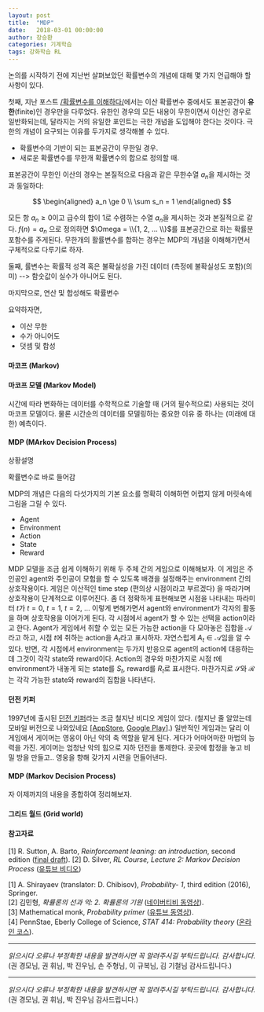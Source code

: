 ```yaml
---
layout: post
title:  "MDP"
date:   2018-03-01 00:00:00
author: 장승환
categories: 기계학습
tags: 강화학습 RL
---
```


논의를 시작하기 전에 지난번 살펴보았던 확률변수의 개념에 대해 몇 가지 언급해야 할 사항이 있다.


첫째, 지난 포스트 [/확률변수를 이해하다/](https://cveai.github.io/%EA%B8%B0%EA%B3%84%ED%95%99%EC%8A%B5/2018/02/14/rvariable.html)에서는 
이산 확률변수 중에서도 표본공간이 **유한**(finite)인 경우만을 다루었다. 
유한인 경우의 모든 내용이 무한이면서 이산인 경우로 일반화되는데, 달라지는 거의 유일한 포인트는 극한 개념을 도입해야 한다는 것이다. 
극한의 개념이 요구되는 이유를 두가지로 생각해볼 수 있다. 
* 확률변수의 기반이 되는 표본공간이 무한일 경우. 
* 새로운 확률변수를 무한개 확률변수의 합으로 정의할 때.

표본공간이 무한인 이산의 경우는 본질적으로 다음과 같은 무한수열 $a_n$을 제시하는 것과 동일하다:

$$
\begin{aligned}
a_n \ge 0 \\
\sum s_n = 1
\end{aligned}
$$

모든 항 $a_n \ge 0$이고 급수의 합이 1로 수렴하는 수열 $a_n$을 제시하는 것과 본질적으로 같다.
$f(n) = a_n$ 으로 정의하면 $\Omega = \\{1, 2, ... \\}$를 표본공간으로 하는 확률분포함수를 주게된다. 
무한개의 활률변수를 합하는 경우는 MDP의 개념을 이해해가면서 구체적으로 다루기로 하자. 

둘째, 률변수는 확률적 성격 혹은 불확실성을 가진 데이터 (측정에 불확실성도 포함)(의미) --> 함숫값이 실수가 아니어도 된다.

마지막으로, 연산 및 합성해도 확률변수
 
요약하자면,
* 이산 무한
* 수가 아니어도
* 덧셈 및 합성



#### 마코프 (Markov)



#### 마코프 모델 (Markov Model)

시간에 따라 변화하는 데이터를 수학적으로 기술할 때 (거의 필수적으로) 사용되는 것이 마코프 모델이다.
물론 시간순의 데이터를 모델링하는 중요한 이유 중 하나는 (미래에 대한) 예측이다.


#### MDP (MArkov Decision Process)

상황설명


확률변수로 바로 들어감



MDP의 개념은 다음의 다섯가지의 기본 요소를 명확히 이해하면 어렵지 않게 머릿속에 그림을 그릴 수 있다.

* Agent
* Environment
* Action
* State
* Reward 


MDP 모델을 조금 쉽게 이해하기 위해 두 주체 간의 게임으로 이해해보자.
이 게임은 주인공인 agent와 주인공이 모험을 할 수 있도록 배경을 설정해주는 environment 간의 상호작용이다.
게임은 이산적인 time step (편의상 시점이라고 부르겠다) 을 따라가며 상호작용이 단계적으로 이루어진다.
좀 더 정확하게 표현해보면 시점을 나타내는 파라미터 $t$가 $t=0$, $t=1$, $t=2$, $\ldots$ 이렇게 변해가면서
agent와 environment가 각자의 활동을 하며 상호작용을 이어가게 된다.
각 시점에서 agent가 할 수 있는 선택을 action이라고 한다.
Agent가 게임에서 취할 수 있는 모든 가능한 action을 다 모아놓은 집합을 $\mathscr{A}$라고 하고, 
시점 $t$에 취하는 action을 $A_t$라고 표시하자. 자연스럽게 $A_t \in \mathscr{A}$임을 알 수 있다.
반면, 각 시점에서 environment는 두가지 반응으로 agent의 action에 대응하는데 그것이 각각 state와 reward이다.
Action의 경우와 마찬가지로 시점 $t$에 environment가 내놓게 되는 state를 $S_t$, reward를 $R_t$로 표시한다.
마찬가지로 $\mathscr{S}$와 $\mathscr{R}$는 각각 가능한 state와 reward의 집합을 나타낸다.


#### 던전 키퍼

1997년에 출시된 [던전 키퍼](https://web.archive.org/web/20020425231256/http://dk2.ea-europe.com/uk/dk1/index.html)라는 조금 철지난 비디오 게임이 있다.
(철지난 줄 알았는데 모바일 버전으로 나와있네요 [[AppStore](https://itunes.apple.com/kr/app/%EB%8D%98%EC%A0%84-%ED%82%A4%ED%8D%BC/id659212037?mt=8), [Google Play](https://play.google.com/store/apps/details?id=com.ea.game.dungeonkeeper_row&hl=ko)].)
일반적인 게임과는 달리 이 게임에서 게이머는 영웅이 아닌 악의 축 역할을 맡게 된다. 게다가 어마어마한 마법의 능력을 가진.
게이머는 엄청난 악의 힘으로 지하 던전을 통제한다. 곳곳에 함정을 놓고 비밀 방을 만들고.. 영웅을 향해 갖가지 시련을 먼들어낸다.


#### MDP (Markov Decision Process)

자 이제까지의 내용을 종합하여 정리해보자.


#### 그리드 월드 (Grid world)



#### 참고자료

[1] R. Sutton, A. Barto, *Reinforcement leaning: an introduction*, second edition ([final draft](http://incompleteideas.net/book/the-book-2nd.html)).
[2] D. Silver, *RL Course, Lecture 2: Markov Decision Process* ([유튜브 비디오](https://youtu.be/lfHX2hHRMVQ))



[1] A. Shirayaev (translator: D. Chibisov), *Probability- 1*, third edition (2016), Springer.  
[2] 김민형, *확률론의 선과 악: 2. 확률론의 기원* ([네이버티비 동영상](http://tv.naver.com/v/1402550)).  
[3] Mathematical monk, *Probability primer* ([유튜브 동영상](https://www.youtube.com/watch?v=Tk4ubu7BlSk&list=PL17567A1A3F5DB5E4)).  
[4] PennStae, Eberly College of Science, *STAT 414: Probability theory* ([온라인 코스](https://onlinecourses.science.psu.edu/stat414/)).


---

*읽으시다 오류나 부정확한 내용을 발견하시면 꼭 알려주시길 부탁드립니다. 감사합니다.*  
(권 경모님, 권 휘님, 박 진우님, 손 주형님, 이 규복님, 김 기철님 감사드립니다.)


---

*읽으시다 오류나 부정확한 내용을 발견하시면 꼭 알려주시길 부탁드립니다. 감사합니다.*  
(권 경모님, 권 휘님, 박 진우님 감사드립니다.)
